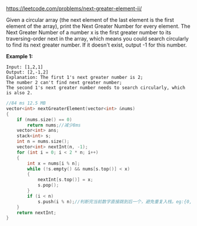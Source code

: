 <https://leetcode.com/problems/next-greater-element-ii/>

Given a circular array (the next element of the last element is the first element of the array), print the Next Greater Number for every element. The Next Greater Number of a number x is the first greater number to its traversing-order next in the array, which means you could search circularly to find its next greater number. If it doesn't exist, output -1 for this number.

**Example 1:**

    Input: [1,2,1]
    Output: [2,-1,2]
    Explanation: The first 1's next greater number is 2; 
    The number 2 can't find next greater number; 
    The second 1's next greater number needs to search circularly, which is also 2.
    
    
```C++
//84 ms	12.5 MB
vector<int> nextGreaterElement(vector<int> &nums)
{
    if (nums.size() == 0)
        return nums;//减少8ms
    vector<int> ans;
    stack<int> s;
    int n = nums.size();
    vector<int> nextInt(n, -1);
    for (int i = 0; i < 2 * n; i++)
    {
        int x = nums[i % n];
        while (!s.empty() && nums[s.top()] < x)
        {
            nextInt[s.top()] = x;
            s.pop();
        }
        if (i < n)
            s.push(i % n);//判断完当前数字直接跳到后一个，避免重复入栈。eg:{0, 1, 11, 1, 120, 111, 123, 1, -1, -100}
    }
    return nextInt;
}
```
